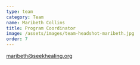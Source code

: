 ```yaml
---
type: team
category: Team
name: Maribeth Collins
title: Program Coordinator
image: /assets/images/team-headshot-maribeth.jpg
order: 7
---
```


<maribeth@seekhealing.org>
